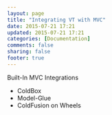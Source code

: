 ```yaml
---
layout: page
title: "Integrating VT with MVC"
date: 2015-07-21 17:21
updated: 2015-07-21 17:21
categories: [Documentation]
comments: false
sharing: false
footer: true
---
```

Built-In MVC Integrations
* ColdBox
* Model-Glue
* ColdFusion on Wheels

